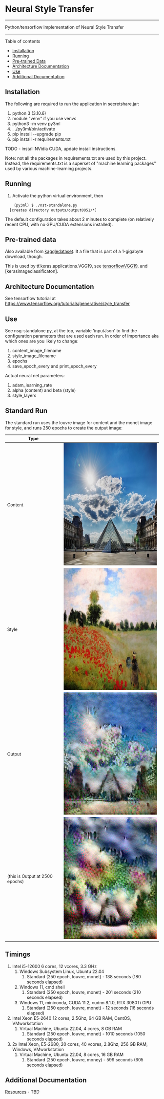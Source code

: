 # Neural Style Transfer

----

Python/tensorflow implementation of Neural Style Transfer

----

Table of contents

 * [Installation](#installation)
 * [Running](#running)
 * [Pre-trained Data](#pre-trained-data)
 * [Architecture Documentation](#architecture-documentation)
 * [Use](#use)
 * [Additional Documentation](#additional-documentation)


## Installation

The following are required to run the application in secretshare.jar:
 1. python 3 (3.10.6)
 2. module "venv" if you use venvs
 3. python3 -m venv py3ml
 4. . ./py3ml/bin/activate
 5. pip install --upgrade pip
 6. pip install -r requirements.txt

TODO - install NVidia CUDA, update install instructions.

Note: not all the packages in requirements.txt are used by this project.  Instead, the requirements.txt is a superset of "machine learning packages" used by various machine-learning projects. 

## Running

1. Activate the python virtual environment, then
```
    (py3ml) $ ./nst-standalone.py
  [creates directory outputs/output0051/*]
```

The default configuration takes about 2 minutes to complete (on relatively recent CPU, with no GPU/CUDA extensions installed).

## Pre-trained data

Also available from [kaggledataset].  It a file that is part of a 1-gigabyte download, though.

This is used by tf.keras.applications.VGG19, see [tensorflowVGG19].
and [kerasimageclassificaton].



## Architecture Documentation

See tensorflow tutorial at https://www.tensorflow.org/tutorials/generative/style_transfer


## Use

   See nsg-standalone.py, at the top, variable 'inputJson' to find the configuration
   parameters that are used each run.  In order of importance aka which ones are you likely to
   change:
   1. content_image_filename
   2. style_image_filename
   3. epochs
   4. save_epoch_every and print_epoch_every

   Actual neural net parameters:
   1. adam_learning_rate
   2. alpha (content) and beta (style)
   3. style_layers

## Standard Run

The standard run uses the louvre image for content and the monet image for
style, and runs 250 epochs to create the output image:

| Type |  |
| --- | ----------- |
| Content | <img src="images/louvre_small.jpg" width=400 height=400> |
| Style   | <img src="images/monet.jpg" width=400 height=400> |
| Output  | <img src="images/sample_louvre_monet_250.jpg" width=400 height=400> |
| (this is Output at 2500 epochs)  | <img src="images/sample_louvre_monet_2500.jpg" width=400 height=400> |







## Timings

1. Intel i5-12600 6 cores, 12 vcores, 3.3 GHz
    1. Windows Subsystem Linux, Ubuntu 22.04
        1. Standard (250 epoch, louvre, monet) - 138 seconds (180 seconds elapsed)
    2. Windows 11, cmd shell
        1. Standard (250 epoch, louvre, monet) - 201 seconds (210 seconds elapsed)
    3. Windows 11, miniconda, CUDA 11.2, cudnn 8.1.0, RTX 3080Ti GPU
        1. Standard (250 epoch, louvre, monet) -  12 seconds (16 seconds elapsed)
2. Intel Xeon E5-2640 12 cores, 2.5Ghz, 64 GB RAM, CentOS, VMworkstation
    1. Virtual Machine, Ubuntu 22.04, 4 cores, 8 GB RAM
        1. Standard (250 epoch, louvre, monet) - 1010 seconds (1050 seconds elapsed)
3. 2x Intel Xeon, E5-2680, 20 cores, 40 vcores, 2.8Ghz, 256 GB RAM, Windows, VMworkstation
    1. Virtual Machine, Ubuntu 22.04, 8 cores, 16 GB RAM
        1. Standard (250 epoch, louvre, money) -  599 seconds (605 seconds elapsed)



## Additional Documentation

[Resources] - TBD


[kaggledataset]:https://www.kaggle.com/datasets/kmader/full-keras-pretrained-no-top
[tensorflowVGG19]:https://www.tensorflow.org/api_docs/python/tf/keras/applications/vgg19/VGG19
[kerasimageclassification]:https://keras.io/api/applications/usage-examples-for-image-classification-models

[Resources]:extrastuff/resources.md
